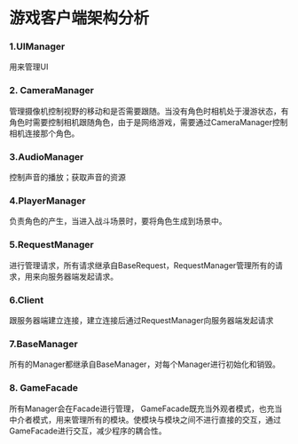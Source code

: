 # 游戏客户端架构分析

### 1.UIManager

用来管理UI

### 2. CameraManager

管理摄像机控制视野的移动和是否需要跟随。当没有角色时相机处于漫游状态，有角色时需要控制相机跟随角色，由于是网络游戏，需要通过CameraManager控制相机连接那个角色。

### 3.AudioManager 

控制声音的播放；获取声音的资源

### 4.PlayerManager

负责角色的产生，当进入战斗场景时，要将角色生成到场景中。

### 5.RequestManager

进行管理请求，所有请求继承自BaseRequest，RequestManager管理所有的请求，用来向服务器端发起请求。

### 6.Client

跟服务器端建立连接，建立连接后通过RequestManager向服务器端发起请求

### 7.BaseManager

所有的Manager都继承自BaseManager，对每个Manager进行初始化和销毁。

### 8. GameFacade

所有Manager会在Facade进行管理， GameFacade既充当外观者模式，也充当中介者模式，用来管理所有的模块。使模块与模块之间不进行直接的交互，通过GameFacade进行交互，减少程序的耦合性。

